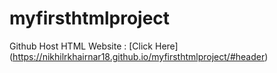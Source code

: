 # myfirsthtmlproject

Github Host HTML Website : [Click Here] (https://nikhilrkhairnar18.github.io/myfirsthtmlproject/#header)
